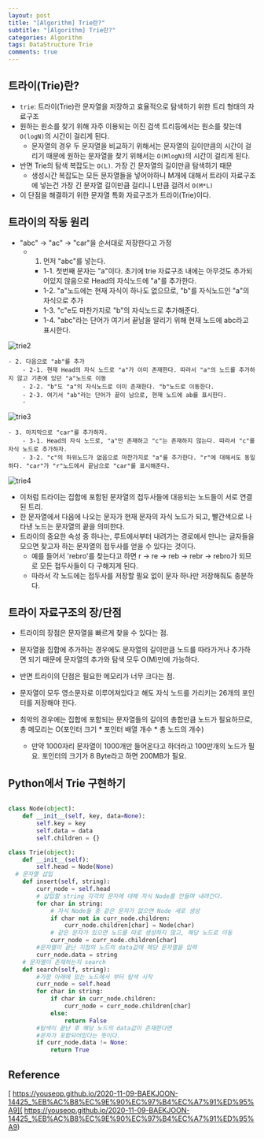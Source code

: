 ```yaml
---
layout: post
title: "[Algorithm] Trie란?"
subtitle: "[Algorithm] Trie란?"
categories: Algorithm
tags: DataStructure Trie
comments: true
---
```


## 트라이(Trie)란?

- `trie`: 트라이(Trie)란 문자열을 저장하고 효율적으로 탐색하기 위한 트리 형태의 자료구조
- 원하는 원소를 찾기 위해 자주 이용되는 이진 검색 트리등에서는 원소를 찾는데 `O(logN)`의 시간이 걸리게 된다.
  - 문자열의 경우 두 문자열을 비교하기 위해서는 문자열의 길이만큼의 시간이 걸리기 때문에 원하는 문자열을 찾기 위해서는 `O(MlogN)`의 시간이 걸리게 된다.
- 반면 Trie의 탐색 복잡도는 `O(L)`. 가장 긴 문자열의 길이만큼 탐색하기 때문
  - 생성시간 복잡도는 모든 문자열들을 넣어야하니 M개에 대해서 트라이 자료구조에 넣는건 가장 긴 문자열 길이만큼 걸리니 L만큼 걸려서 `O(M*L)`
- 이 단점을 해결하기 위한 문자열 특화 자료구조가 트라이(Trie)이다.


## 트라이의 작동 원리
- "abc" -> "ac" -> "car"을 순서대로 저장한다고 가정
    - 1. 먼저 "abc"를 넣는다.
        - 1-1. 첫번째 문자는 "a"이다. 초기에 trie 자료구조 내에는 아무것도 추가되어있지 않음으로 Head의 자식노드에 "a"를 추가한다.
        - 1-2. "a"노드에는 현재 자식이 하나도 없으므로, "b"를 자식노드인 "a"의 자식으로 추가
        - 1-3. "c"e도 마찬가지로 "b"의 자식노드로 추가해준다.
        - 1-4. "abc"라는 단어가 여기서 끝남을 알리기 위해 현재 노드에 abc라고 표시한다.

![trie2](https://bernard-choi.github.io/assets/img/post_img/trie2.jpg)

    - 2. 다음으로 "ab"를 추가
        - 2-1. 현재 Head의 자식 노드로 "a"가 이미 존재한다. 따라서 "a"의 노드를 추가하지 않고 기존에 있던 "a"노드로 이동
        - 2-2. "b"도 "a"의 자식노드로 이미 존재한다. "b"노드로 이동한다.
        - 2-3. 여기서 "ab"라는 단어가 끝이 남으로, 현재 노드에 ab를 표시한다.
        -
![trie3](https://bernard-choi.github.io/assets/img/post_img/trie3.jpg)

    - 3. 마지막으로 "car"를 추가하자.
        - 3-1. Head의 자식 노드로, "a"만 존재하고 "c"는 존재하지 않는다. 따라서 "c"를 자식 노드로 추가하자.
        - 3-2. "c"의 하위노드가 없음으로 마찬가지로 "a"를 추가한다. "r"에 대해서도 동일하다. "car"가 "r"노드에서 끝남으로 "car"를 표시해준다.

![trie4](https://bernard-choi.github.io/assets/img/post_img/trie4.jpg)

- 이처럼 트라이는 집합에 포함된 문자열의 접두사들에 대응되는 노드들이 서로 연결된 트리.
- 한 문자열에서 다음에 나오는 문자가 현재 문자의 자식 노드가 되고, 빨간색으로 나타낸 노드는 문자열의 끝을 의미한다.
- 트라이의 중요한 속성 중 하나는, 루트에서부터 내려가는 경로에서 만나는 글자들을 모으면 찾고자 하는 문자열의 접두사를 얻을 수 있다는 것이다.
  - 예를 들어서 'rebro'를 찾는다고 하면 r -> re -> reb -> rebr -> rebro가 되므로 모든 접두사들이 다 구해지게 된다.
  - 따라서 각 노드에는 접두사를 저장할 필요 없이 문자 하나만 저장해줘도 충분하다.

## 트라이 자료구조의 장/단점

- 트라이의 장점은 문자열을 빠르게 찾을 수 있다는 점.
- 문자열을 집합에 추가하는 경우에도 문자열의 길이만큼 노드를 따라가거나 추가하면 되기 때문에 문자열의 추가와 탐색 모두 O(M)만에 가능하다.

- 반면 트라이의 단점은 필요한 메모리가 너무 크다는 점.
- 문자열이 모두 영소문자로 이루어져있다고 해도 자식 노드를 가리키는 26개의 포인터를 저장해야 한다.
- 최악의 경우에는 집합에 포함되는 문자열들의 길이의 총합만큼 노드가 필요하므로, 총 메모리는 O(포인터 크기 * 포인터 배열 개수 * 총 노드의 개수)
  - 만약 1000자리 문자열이 1000개만 들어온다고 하더라고 100만개의 노드가 필요. 포인터의 크기가 8 Byte라고 하면 200MB가 필요.


## Python에서 Trie 구현하기

```Python

class Node(object):
    def __init__(self, key, data=None):
        self.key = key
        self.data = data
        self.children = {}

class Trie(object):
    def __init__(self):
        self.head = Node(None)
  # 문자열 삽입
    def insert(self, string):
        curr_node = self.head
        # 삽입할 string 각각의 문자에 대해 자식 Node를 만들며 내려간다.
        for char in string:
            # 자식 Node들 중 같은 문자가 없으면 Node 새로 생성
            if char not in curr_node.children:
                curr_node.children[char] = Node(char)
            # 같은 문자가 있으면 노드를 따로 생성하지 않고, 해당 노드로 이동
            curr_node = curr_node.children[char]
        #문자열이 끝난 지점의 노드의 data값에 해당 문자열을 입력
        curr_node.data = string
    # 문자열이 존재하는지 search
    def search(self, string):
        #가장 아래에 있는 노드에서 부터 탐색 시작
        curr_node = self.head
        for char in string:
            if char in curr_node.children:
                curr_node = curr_node.children[char]
            else:
                return False
        #탐색이 끝난 후 해당 노드의 data값이 존재한다면
        #문자가 포함되어있다는 뜻이다.
        if curr_node.data != None:
            return True

```

## Reference

[ https://youseop.github.io/2020-11-09-BAEKJOON-14425_%EB%AC%B8%EC%9E%90%EC%97%B4%EC%A7%91%ED%95%A9]( https://youseop.github.io/2020-11-09-BAEKJOON-14425_%EB%AC%B8%EC%9E%90%EC%97%B4%EC%A7%91%ED%95%A9)

